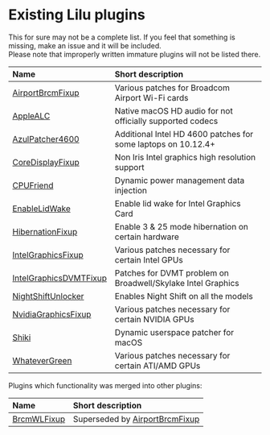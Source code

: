 Existing Lilu plugins
=====================

This for sure may not be a complete list. If you feel that something is missing, make an issue and it will be included.  
Please note that improperly written immature plugins will not be listed there.

| Name | Short description |
|:-----|:------------------|
[AirportBrcmFixup](https://sourceforge.net/p/airportbrcmfixup/) | Various patches for Broadcom Airport Wi-Fi cards
[AppleALC](https://github.com/vit9696/AppleALC) | Native macOS HD audio for not officially supported codecs
[AzulPatcher4600](https://github.com/coderobe/AzulPatcher4600) | Additional Intel HD 4600 patches for some laptops on 10.12.4+
[CoreDisplayFixup](https://github.com/PMheart/CoreDisplayFixup) | Non Iris Intel graphics high resolution support
[CPUFriend](https://github.com/PMheart/CPUFriend) | Dynamic power management data injection
[EnableLidWake](https://github.com/syscl/EnableLidWake) | Enable lid wake for Intel Graphics Card
[HibernationFixup](https://sourceforge.net/p/hibernationfixup) | Enable 3 & 25 mode hibernation on certain hardware
[IntelGraphicsFixup](https://sourceforge.net/p/intelgraphicsfixup) | Various patches necessary for certain Intel GPUs
[IntelGraphicsDVMTFixup](https://github.com/BarbaraPalvin/IntelGraphicsDVMTFixup) | Patches for DVMT problem on Broadwell/Skylake Intel Graphics
[NightShiftUnlocker](https://github.com/Austere-J/NightShiftUnlocker) | Enables Night Shift on all the models
[NvidiaGraphicsFixup](https://sourceforge.net/p/nvidiagraphicsfixup) | Various patches necessary for certain NVIDIA GPUs
[Shiki](https://github.com/vit9696/Shiki) | Dynamic userspace patcher for macOS
[WhateverGreen](https://github.com/vit9696/WhateverGreen) | Various patches necessary for certain ATI/AMD GPUs

Plugins which functionality was merged into other plugins:

| Name | Short description |
|:-----|:------------------|
[BrcmWLFixup](https://github.com/PMheart/BrcmWLFixup) | Superseded by [AirportBrcmFixup](https://sourceforge.net/p/airportbrcmfixup/)
